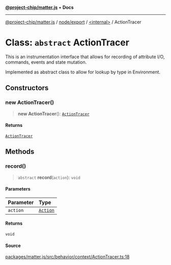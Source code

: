 [**@project-chip/matter.js**](../../../../README.md) • **Docs**

***

[@project-chip/matter.js](../../../../modules.md) / [node/export](../../README.md) / [\<internal\>](../README.md) / ActionTracer

# Class: `abstract` ActionTracer

This is an instrumentation interface that allows for recording of attribute I/O, commands, events and state
mutation.

Implemented as abstract class to allow for lookup by type in Environment.

## Constructors

### new ActionTracer()

> **new ActionTracer**(): [`ActionTracer`](ActionTracer.md)

#### Returns

[`ActionTracer`](ActionTracer.md)

## Methods

### record()

> `abstract` **record**(`action`): `void`

#### Parameters

| Parameter | Type |
| :------ | :------ |
| `action` | [`Action`](../../../../behavior/cluster/export/-internal-/interfaces/Action.md) |

#### Returns

`void`

#### Source

[packages/matter.js/src/behavior/context/ActionTracer.ts:18](https://github.com/project-chip/matter.js/blob/7a8cbb56b87d4ccf34bec5a9a95ab40a1711324f/packages/matter.js/src/behavior/context/ActionTracer.ts#L18)
